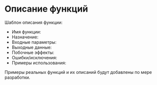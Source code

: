 # Описание функций

Шаблон описания функции:

- Имя функции: 
- Назначение: 
- Входные параметры: 
- Выходные данные: 
- Побочные эффекты: 
- Ошибки/исключения: 
- Примеры использования: 

Примеры реальных функций и их описаний будут добавлены по мере разработки.
